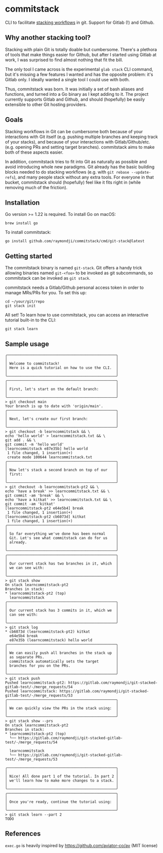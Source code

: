 # commitstack

CLI to facilitate [stacking workflows](https://www.stacking.dev/) in git. Support for Gitlab (!) and Github.

## Why another stacking tool?

Stacking with plain Git is totally doable but cumbersome. There's a plethora of tools that make things easier for Github, but after I started using Gitlab at work, I was surprised to find almost nothing that fit the bill.

The only tool I came across is the experimental `glab stack` CLI command, but it's missing a few features I wanted and has the opposite problem: it's Gitlab only. I ideally wanted a single tool I could use with both.

Thus, commitstack was born. It was initially a set of bash aliases and functions, and turned into a Go binary as I kept adding to it. The project currently supports Gitlab and Github, and should (hopefully) be easily extensible to other Git hosting providers.

## Goals

Stacking workflows in Git can be cumbersome both because of your interactions with Git itself (e.g. pushing multiple branches and keeping track of your stacks), and because of your interactions with Gitlab/Github/etc. (e.g. opening PRs and setting target branches). commitstack aims to make both of these aspects easier.

In addition, commitstack tries to fit into Git as naturally as possible and avoid introducing whole new paradigms. Git already has the basic building blocks needed to do stacking workflows (e.g. with `git rebase --update-refs`), and many people stack without any extra tools. For everyone in that bucket, commitstack should (hopefully) feel like it fits right in (while removing much of the friction).

## Installation

Go version >= 1.22 is required. To install Go on macOS:
```
brew install go 
```

To install commitstack:
```
go install github.com/raymondji/commitstack/cmd/git-stack@latest
```

## Getting started

The commitstack binary is named `git-stack`. Git offers a handy trick allowing binaries named `git-<foo>` to be invoked as git subcommands, so commitstack can be invoked as `git stack`.

commitstack needs a Gitlab/Github personal access token in order to manage MRs/PRs for you. To set this up:
```
cd ~/your/git/repo
git stack init
```

All set! To learn how to use commitstack, you can access an interactive tutorial built-in to the CLI:
```
git stack learn
```

## Sample usage

```
╭──────────────────────────────────────────────────╮
│                                                  │
│ Welcome to commitstack!                          │
│ Here is a quick tutorial on how to use the CLI.  │
│                                                  │
╰──────────────────────────────────────────────────╯
╭──────────────────────────────────────────────────╮
│                                                  │
│ First, let's start on the default branch:        │
│                                                  │
╰──────────────────────────────────────────────────╯
> git checkout main
Your branch is up to date with 'origin/main'.
╭──────────────────────────────────────────────────╮
│                                                  │
│ Next, let's create our first branch:             │
│                                                  │
╰──────────────────────────────────────────────────╯
> git checkout -b learncommitstack && \
echo 'hello world' > learncommitstack.txt && \
git add . && \
git commit -m 'hello world'
[learncommitstack e87e35b] hello world
 1 file changed, 1 insertion(+)
 create mode 100644 learncommitstack.txt
╭──────────────────────────────────────────────────╮
│                                                  │
│ Now let's stack a second branch on top of our    │
│ first:                                           │
│                                                  │
╰──────────────────────────────────────────────────╯
> git checkout -b learncommitstack-pt2 && \
echo 'have a break' >> learncommitstack.txt && \
git commit -am 'break' && \
echo 'have a kitkat' >> learncommitstack.txt && \
git commit -am 'kitkat'
[learncommitstack-pt2 e64e5b4] break
 1 file changed, 1 insertion(+)
[learncommitstack-pt2 cb6073d] kitkat
 1 file changed, 1 insertion(+)
╭──────────────────────────────────────────────────╮
│                                                  │
│ So far everything we've done has been normal     │
│ Git. Let's see what commitstack can do for us    │
│ already.                                         │
│                                                  │
╰──────────────────────────────────────────────────╯
╭──────────────────────────────────────────────────╮
│                                                  │
│ Our current stack has two branches in it, which  │
│ we can see with:                                 │
│                                                  │
╰──────────────────────────────────────────────────╯
> git stack show
On stack learncommitstack-pt2
Branches in stack:
* learncommitstack-pt2 (top)
  learncommitstack
╭──────────────────────────────────────────────────╮
│                                                  │
│ Our current stack has 3 commits in it, which we  │
│ can see with:                                    │
│                                                  │
╰──────────────────────────────────────────────────╯
> git stack log
* cb6073d (learncommitstack-pt2) kitkat
  e64e5b4 break
  e87e35b (learncommitstack) hello world
╭──────────────────────────────────────────────────╮
│                                                  │
│ We can easily push all branches in the stack up  │
│ as separate PRs.                                 │
│ commitstack automatically sets the target        │
│ branches for you on the PRs.                     │
│                                                  │
╰──────────────────────────────────────────────────╯
> git stack push
Pushed learncommitstack-pt2: https://gitlab.com/raymondji/git-stacked-gitlab-test/-/merge_requests/54
Pushed learncommitstack: https://gitlab.com/raymondji/git-stacked-gitlab-test/-/merge_requests/53
╭──────────────────────────────────────────────────╮
│                                                  │
│ We can quickly view the PRs in the stack using:  │
│                                                  │
╰──────────────────────────────────────────────────╯
> git stack show --prs
On stack learncommitstack-pt2
Branches in stack:
* learncommitstack-pt2 (top)
  └── https://gitlab.com/raymondji/git-stacked-gitlab-test/-/merge_requests/54

  learncommitstack
  └── https://gitlab.com/raymondji/git-stacked-gitlab-test/-/merge_requests/53

╭──────────────────────────────────────────────────╮
│                                                  │
│ Nice! All done part 1 of the tutorial. In part 2 │
│ we'll learn how to make more changes to a stack. │
│                                                  │
╰──────────────────────────────────────────────────╯
╭──────────────────────────────────────────────────╮
│                                                  │
│ Once you're ready, continue the tutorial using:  │
│                                                  │
╰──────────────────────────────────────────────────╯
> git stack learn --part 2
TODO
```

## References

`exec.go` is heavily inspired by https://github.com/aviator-co/av (MIT license)
